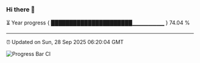 ### Hi there 👋

⏳ Year progress { ██████████████████████▁▁▁▁▁▁▁▁ } 74.04 %

---

⏰ Updated on Sun, 28 Sep 2025 06:20:04 GMT

![Progress Bar CI](https://github.com/liununu/liununu/workflows/Progress%20Bar%20CI/badge.svg)
